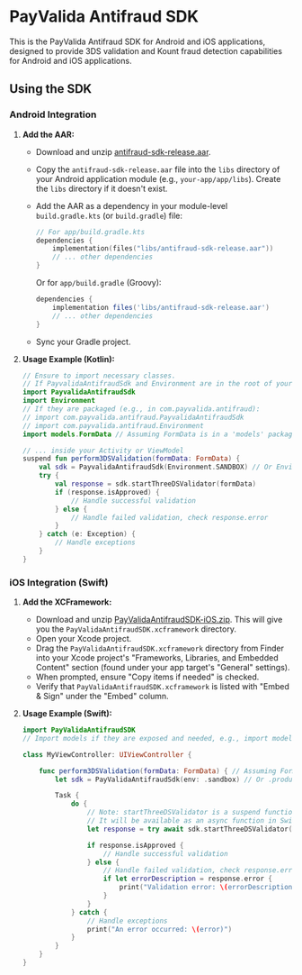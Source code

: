 # PayValida Antifraud SDK

This is the PayValida Antifraud SDK for Android and iOS applications, designed
to provide 3DS validation and Kount fraud detection capabilities for Android and
iOS applications.

## Using the SDK

### Android Integration

1. **Add the AAR:**
   - Download and unzip
     [antifraud-sdk-release.aar](https://github.com/gamelio-pv/Antifraud-SDK/blob/main/antifraud-sdk-release-v1.0.0.aar).
   - Copy the `antifraud-sdk-release.aar` file into the `libs` directory of your
     Android application module (e.g., `your-app/app/libs`). Create the `libs`
     directory if it doesn't exist.
   - Add the AAR as a dependency in your module-level `build.gradle.kts` (or
     `build.gradle`) file:

     ```kotlin
     // For app/build.gradle.kts
     dependencies {
         implementation(files("libs/antifraud-sdk-release.aar"))
         // ... other dependencies
     }
     ```
     Or for `app/build.gradle` (Groovy):
     ```groovy
     dependencies {
         implementation files('libs/antifraud-sdk-release.aar')
         // ... other dependencies
     }
     ```
   - Sync your Gradle project.

2. **Usage Example (Kotlin):**

   ```kotlin
   // Ensure to import necessary classes.
   // If PayvalidaAntifraudSdk and Environment are in the root of your commonMain:
   import PayvalidaAntifraudSdk
   import Environment
   // If they are packaged (e.g., in com.payvalida.antifraud):
   // import com.payvalida.antifraud.PayvalidaAntifraudSdk
   // import com.payvalida.antifraud.Environment
   import models.FormData // Assuming FormData is in a 'models' package

   // ... inside your Activity or ViewModel
   suspend fun perform3DSValidation(formData: FormData) {
       val sdk = PayvalidaAntifraudSdk(Environment.SANDBOX) // Or Environment.PRODUCTION
       try {
           val response = sdk.startThreeDSValidator(formData)
           if (response.isApproved) {
               // Handle successful validation
           } else {
               // Handle failed validation, check response.error
           }
       } catch (e: Exception) {
           // Handle exceptions
       }
   }
   ```

### iOS Integration (Swift)

1. **Add the XCFramework:**
   - Download and unzip
     [PayValidaAntifraudSDK-iOS.zip]([PayValidaAntifraudSDK-iOS.zip](https://github.com/gamelio-pv/Antifraud-SDK/blob/main/PayValidaAntifraudSDK-iOS.zip).).
     This will give you the `PayValidaAntifraudSDK.xcframework` directory.
   - Open your Xcode project.
   - Drag the `PayValidaAntifraudSDK.xcframework` directory from Finder into
     your Xcode project's "Frameworks, Libraries, and Embedded Content" section
     (found under your app target's "General" settings).
   - When prompted, ensure "Copy items if needed" is checked.
   - Verify that `PayValidaAntifraudSDK.xcframework` is listed with "Embed &
     Sign" under the "Embed" column.

2. **Usage Example (Swift):**

   ```swift
   import PayValidaAntifraudSDK
   // Import models if they are exposed and needed, e.g., import models

   class MyViewController: UIViewController {

       func perform3DSValidation(formData: FormData) { // Assuming FormData is a Swift-compatible type
           let sdk = PayValidaAntifraudSdk(env: .sandbox) // Or .production

           Task {
               do {
                   // Note: startThreeDSValidator is a suspend function in Kotlin.
                   // It will be available as an async function in Swift.
                   let response = try await sdk.startThreeDSValidator(data: formData)

                   if response.isApproved {
                       // Handle successful validation
                   } else {
                       // Handle failed validation, check response.error
                       if let errorDescription = response.error {
                           print("Validation error: \(errorDescription)")
                       }
                   }
               } catch {
                   // Handle exceptions
                   print("An error occurred: \(error)")
               }
           }
       }
   }
   ```
